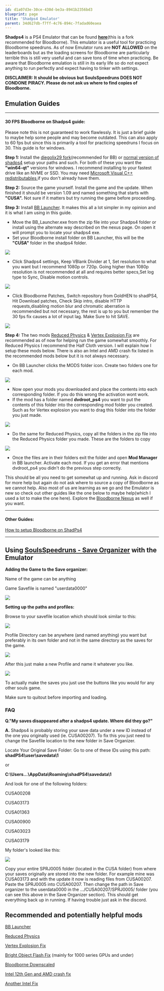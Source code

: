 ```yaml
---
id: d1a07d3e-30ce-430d-be3a-8941b2356bd3
blueprint: page
title: 'Shadps4 Emulator'
parent: 34d627db-f7ff-4c76-894c-7fadad60eaea
---
```

**Shadps4** is a PS4 Emulator that can be found [**here**](https://github.com/diegolix29/shadPS4)(this is a fork recommended for Bloodborne). This emulator is a useful tool for practicing Bloodborne speedruns. As of now Emulator runs are **NOT ALLOWED** on the leaderboards but as the loading screens for Bloodborne are particularly terrible this is still very useful and can save tons of time when practicing. Be aware that Bloodborne emulation is still in its early life so do not expect anything to run perfectly and expect having to tinker with settings.

**DISCLAIMER: It should be obvious but SoulsSpeedruns DOES NOT CONDONE PIRACY. Please do not ask us where to find copies of Bloodborne.**

## Emulation Guides

---

#### **30 FPS Bloodborne on Shadps4 guide:**

Please note this is not guaranteed to work flawlessly. It is just a brief guide to maybe help some people and may become outdated. This can also apply to 60 fps but since this is primarily a tool for practicing speedruns I focus on 30. This guide is for windows.

**Step 1:** Install the [diegolix29 fork](https://github.com/diegolix29/shadPS4/releases)(recommended for BB) or [normal version of shadps4](https://github.com/shadps4-emu/shadPS4/releases) setup your paths and such. For both of these you want the **"win64-qt"** versions for windows. I recommend installing to your fastest drive like an NVME or SSD. You may need [Microsoft Visual C++ redistributables ](https://www.techpowerup.com/download/visual-c-redistributable-runtime-package-all-in-one/)if you don't already have them.

**Step 2:** Source the game yourself. Install the game and the update. When finished it should be version 1.09 and named something that starts with **"CUSA".** Not sure if it matters but try running the game before proceeding.

**Step 3:** Install [BB Launcher](https://www.nexusmods.com/bloodborne/mods/194?tab=files). It makes this all a lot simpler in my opinion and it is what I am using in this guide.

- Move the BB_Launcher.exe from the zip file into your Shadps4 folder or install using the alternate way described on the nexus page. On open it will prompt you to locate your shadps4 exe.
- Set your Bloodborne install folder on BB Launcher, this will be the **"CUSA"** folder in the shadps4 folder.

![](/pages/bloodborne/shadps4-emulator/shadps4paths.png)

- Click Shadps4 settings, Keep VBlank Divider at 1, Set resolution to what you want but I recommend 1080p or 720p. Going higher than 1080p resolution is not recommended at all and requires better specs,Set log type to Sync, Disable motion controls.

![](/pages/bloodborne/shadps4-emulator/shadps4settings.png)

- Click Bloodborne Patches, Switch repository from GoldHEN to shadPS4, Hit Download patches, Check Skip intro, disable HTTP requests,disabling motion blur and chromatic aberration is recommended but not necessary, the rest is up to you but remember the 30 fps fix causes a lot of input lag. Make Sure to hit SAVE.

![](/pages/bloodborne/shadps4-emulator/shadps4patches.png)

**Step 4:** The two mods [Reduced Physics](https://www.nexusmods.com/bloodborne/mods/114) & [Vertex Explosion Fix](https://www.nexusmods.com/bloodborne/mods/109) are recommended as of now for helping run the game somewhat smoothly. For Reduced Physics I recommend the Half Cloth version. I will explain how I setup these mods below. There is also an Intel and AMD crash fix listed in the recommended mods below but it is not always necessary.

- On BB Launcher clicks the MODS folder icon. Create two folders one for each mod.

![](/pages/bloodborne/shadps4-emulator/shadps4modfolders.png)

- Now open your mods you downloaded and place the contents into each corresponding folder. If you do this wrong the activation wont work.
- If the mod has a folder named **dvdroot\_ps4** you want to put the contents of this folder into the corresponding mod folder you created. Such as for Vertex explosion you want to drag this folder into the folder you just made.

![](/pages/bloodborne/shadps4-emulator/explorer_gIXxhE0WYv.gif)

- Do the same for Reduced Physics, copy all the folders in the zip file into the Reduced Physics folder you made. These are the folders to copy

![](/pages/bloodborne/shadps4-emulator/shadps4modreducedphysics.png)

- Once the files are in their folders exit the folder and open **Mod Manager** in BB launcher. Activate each mod. If you get an error that mentions dvdroot_ps4 you didn't do the previous step correctly.

This should be all you need to get somewhat up and running. Ask in discord for more help but again do not ask where to source a copy of Bloodborne as we cannot help. Also most of us are learning as we go and the Emulator is new so check out other guides like the one below to maybe help(which I used a lot to make the one here). Explore the [Bloodborne Nexus](https://www.nexusmods.com/games/bloodborne/mods) as well if you want.

---

#### Other Guides:

[How to setup Bloodborne on ShadPs4](https://docs.google.com/document/d/1o4g4bR7bPYKhlgKyKS4KsYn8YDxrllfwQMvo0r3pd6Q/edit?tab=t.0#heading=h.gjdgxs)

---

## Using [SoulsSpeedruns - Save Organizer](https://github.com/Kahmul/SoulsSpeedruns-Save-Organizer/releases) with the Emulator

**Adding the Game to the Save organizer:**

Name of the game can be anything

Game Savefile is named "userdata0000"

![](/pages/bloodborne/shadps4-emulator/javaw_jMak7iszrR.gif)

**Setting up the paths and profiles:**

Browse to your savefile location which should look similar to this:

![](/pages/bloodborne/shadps4-emulator/SaveOrganizerWikiSavefileLocation.png)

Profile Directory can be anywhere (and named anything) you want but preferably in its own folder and not in the same directory as the saves for the game.

![](/pages/bloodborne/shadps4-emulator/SaveOrganizerWikiProfiles.png)

After this just make a new Profile and name it whatever you like.

![](/pages/bloodborne/shadps4-emulator/javaw_h4VQnwfpQq.gif)

To actually make the saves you just use the buttons like you would for any other souls game.

Make sure to quitout before importing and loading.

### FAQ

**Q."My saves disappeared after a shadps4 update. Where did they go?"**

**A.** Shadps4 is probably storing your save data under a new ID instead of the one you originally used (ie. CUSA00207). To fix this you just need to change the Savefile location to the new folder in Save Organizer.

Locate Your Original Save Folder: Go to one of these IDs using this path: **shadPS4\user\savedata\1**

or

**C:\Users...\AppData\Roaming\shadPS4\savedata\1**

And look for one of the following folders:

CUSA00208

CUSA03173

CUSA01363

CUSA00900

CUSA03023

CUSA03179

My folder's looked like this:

![](/pages/bloodborne/shadps4-emulator/image.png)

Copy your entire SPRJ0005 folder (located in the CUSA folder) from where your saves originally are stored into the new folder. For example mine was CUSA03173 and with the update it now is reading files from CUSA00207. Paste the SPRJ0005 into CUSA00207. Then change the path in Save organizer to the userdata0000 in the .../CUSA00207/SPRJ0005/ folder (you can see this above in the Save Organizer section). This should get everything back up in running. If having trouble just ask in the discord.

## Recommended and potentially helpful mods

[BB Launcher](https://www.nexusmods.com/bloodborne/mods/194)

[Reduced Physics](https://www.nexusmods.com/bloodborne/mods/114)

[Vertex Explosion Fix](https://www.nexusmods.com/bloodborne/mods/109)

[Bright Object Flash Fix](https://www.nexusmods.com/bloodborne/mods/110) (mainly for 1000 series GPUs and under)

[Bloodborne Downscaled](https://www.nexusmods.com/bloodborne/mods/251)

[Intel 12th Gen and AMD crash fix ](https://www.nexusmods.com/bloodborne/mods/41)

[Another Intel Fix](https://www.nexusmods.com/bloodborne/mods/70)
